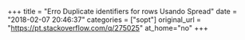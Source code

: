 +++
title = "Erro Duplicate identifiers for rows Usando Spread"
date = "2018-02-07 20:46:37"
categories = ["sopt"]
original_url = "https://pt.stackoverflow.com/q/275025"
at_home="no"
+++

